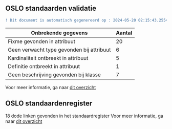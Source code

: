 ## OSLO standaarden validatie
```diff
! Dit document is automatisch gegenereerd op : 2024-05-20 02:15:43.255497
```

| Onbrekende gegevens               | Aantal  |
| ----------------------------              | --------------------------  |
| Fixme gevonden in attribuut               | 20  |
| Geen verwacht type gevonden bij attribuut | 6  |
| Kardinaliteit ontbreekt in attribuut      | 5  |
| Definitie ontbreekt in attribuut          | 1  |
| Geen beschrijving gevonden bij klasse     | 7  |

Voor meer informatie, ga naar [dit overzicht](output/controle_applicatieprofiel.md)

## OSLO standaardenregister

18 dode linken gevonden in het standaardregister
Voor meer informatie, ga naar [dit overzicht](output/dead_links.md)